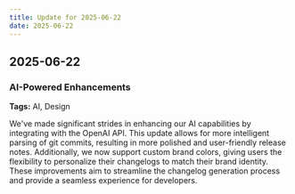 ```yaml
---
title: Update for 2025-06-22
date: 2025-06-22
---
```


## 2025-06-22

### AI-Powered Enhancements  
**Tags:** AI, Design

We've made significant strides in enhancing our AI capabilities by integrating with the OpenAI API. This update allows for more intelligent parsing of git commits, resulting in more polished and user-friendly release notes. Additionally, we now support custom brand colors, giving users the flexibility to personalize their changelogs to match their brand identity. These improvements aim to streamline the changelog generation process and provide a seamless experience for developers.